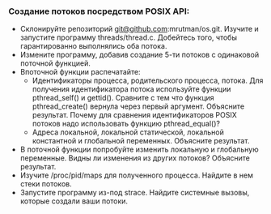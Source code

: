 
### Создание потоков посредством POSIX API:
- Склонируйте репозиторий git@github.com:mrutman/os.git. Изучите и запустите программу threads/thread.c. Добейтесь того, чтобы гарантированно выполнялись оба потока.
- Измените программу, добавив создание 5-ти потоков с одинаковой поточной функцией.
- Впоточной функции распечатайте:
	- Идентификаторы процесса, родительского процесса, потока. Для получения идентификатора потока используйте функции pthread_self() и gettid(). Сравните с тем что функция pthread_create() вернула через первый аргумент. Объясните результат. Почему для сравнения идентификаторов POSIX потоков надо использовать функцию pthread_equal()?
	- Адреса локальной, локальной статической, локальной константной и глобальной переменных. Объясните результат.
- В поточной функции попробуйте изменить локальную и глобальную переменные. Видны ли изменения из других потоков? Объясните результат.
- Изучите /proc/pid/maps для полученного процесса. Найдите в нем стеки потоков.
- Запустите программу из-под strace. Найдите системные вызовы, которые создали ваши потоки.
